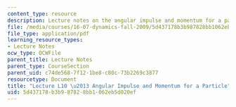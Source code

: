 ```yaml
---
content_type: resource
description: Lecture notes on the angular impulse and momentum for a particle.
file: /media/courses/16-07-dynamics-fall-2009/5d437178b3b987828bb1062eb5d020ef_MIT16_07F09_Lec10.pdf
file_type: application/pdf
learning_resource_types:
- Lecture Notes
ocw_type: OCWFile
parent_title: Lecture Notes
parent_type: CourseSection
parent_uid: c74de568-7f12-1be8-c80c-73b2269c3877
resourcetype: Document
title: "Lecture L10 \u2013 Angular Impulse and Momentum for a Particle"
uid: 5d437178-b3b9-8782-8bb1-062eb5d020ef
---
```

